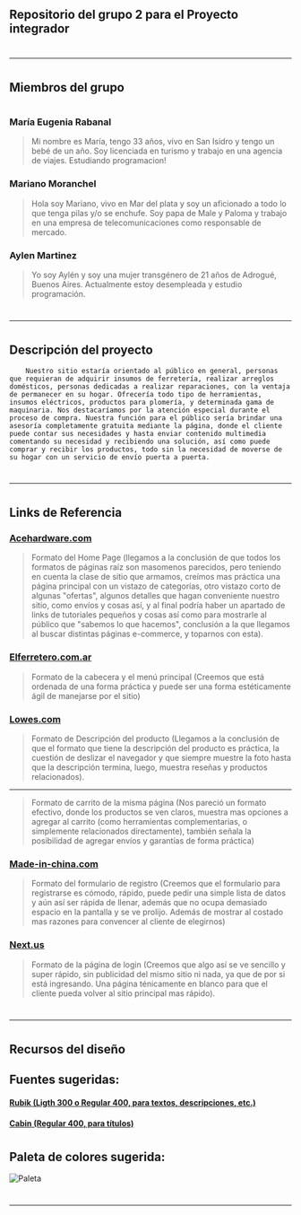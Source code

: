 ## Repositorio del grupo 2 para el Proyecto integrador

  #
  #
***  
  #
  #
## Miembros del grupo
#
### María Eugenia Rabanal
> Mi nombre es María, tengo 33 años, vivo en San Isidro y tengo un bebé de un año. Soy licenciada en turismo y trabajo en una agencia de viajes. Estudiando programacion!

### Mariano Moranchel
> Hola soy Mariano, vivo en Mar del plata y soy un aficionado a todo lo que tenga pilas y/o se enchufe. Soy papa de Male y Paloma y trabajo en una empresa de telecomunicaciones como responsable de mercado.

### Aylen Martinez
> Yo soy Aylén y soy una mujer transgénero de 21 años de Adrogué, Buenos Aires. Actualmente estoy desempleada y estudio programación.

#
#
***
#
#
## Descripción del proyecto
~~~
    Nuestro sitio estaría orientado al público en general, personas que requieran de adquirir insumos de ferretería, realizar arreglos domésticos, personas dedicadas a realizar reparaciones, con la ventaja de permanecer en su hogar. Ofrecería todo tipo de herramientas, insumos eléctricos, productos para plomería, y determinada gama de maquinaria. Nos destacaríamos por la atención especial durante el proceso de compra. Nuestra función para el público sería brindar una asesoría completamente gratuita mediante la página, donde el cliente puede contar sus necesidades y hasta enviar contenido multimedia comentando su necesidad y recibiendo una solución, así como puede comprar y recibir los productos, todo sin la necesidad de moverse de su hogar con un servicio de envío puerta a puerta.
~~~

#
#
***
#
#


## Links de Referencia
###  [Acehardware.com]
> Formato del Home Page (llegamos a la conclusión de que todos los formatos de páginas raíz son masomenos parecidos, pero teniendo en cuenta la clase de sitio que armamos, creímos mas práctica una página principal con un vistazo de categorías, otro vistazo corto de algunas "ofertas", algunos detalles que hagan conveniente nuestro sitio, como envíos y cosas así, y al final podría haber un apartado de links de tutoriales pequeños y cosas así como para mostrarle al público que "sabemos lo que hacemos", conclusión a la que llegamos al buscar distintas páginas e-commerce, y toparnos con esta).

### [Elferretero.com.ar]
> Formato de la cabecera y el menú principal (Creemos que está ordenada de una forma práctica y puede ser una forma estéticamente ágil de manejarse por el sitio)

### [Lowes.com]
> Formato de Descripción del producto (Llegamos a la conclusión de que el formato que tiene la descripción del producto es práctica, la cuestión de deslizar el navegador y que siempre muestre la foto hasta que la descripción termina, luego, muestra reseñas y productos relacionados).
---
> Formato de carrito de la misma página (Nos pareció un formato efectivo, donde los productos se ven claros, muestra mas opciones a agregar al carrito (como herramientas complementarias, o simplemente relacionados directamente), también señala la posibilidad de agregar envíos y garantías de forma práctica)

### [Made-in-china.com]
> Formato del formulario de registro (Creemos que el formulario para registrarse es cómodo, rápido, puede pedir una simple lista de datos y aún así ser rápida de llenar, además que no ocupa demasiado espacio en la pantalla y se ve prolijo. Además de mostrar al costado mas razones para convencer al cliente de elegirnos)

### [Next.us]
> Formato de la página de login (Creemos que algo así se ve sencillo y super rápido, sin publicidad del mismo sitio ni nada, ya que de por si está ingresando. Una página ténicamente en blanco para que el cliente pueda volver al sitio principal mas rápido).

#
#
***
#
#
## Recursos del diseño
## Fuentes sugeridas:
#### [Rubik (Ligth 300 o Regular 400, para textos, descripciones, etc.)]
#### [Cabin (Regular 400, para títulos)]
#
#
## Paleta de colores sugerida:
![Paleta](https://i.imgur.com/zDLgFsU.png)
#
#
***

[Rubik (Ligth 300 o Regular 400, para textos, descripciones, etc.)]: https://fonts.google.com/specimen/Rubik
[Cabin (Regular 400, para títulos)]: https://fonts.google.com/specimen/Cabin
[Acehardware.com]: https://www.acehardware.com/
[Elferretero.com.ar]: https://www.elferretero.com.ar/
[Lowes.com]: https://www.lowes.com/cart
[Made-in-china.com]: https://login.made-in-china.com/join/
[Next.us]: https://account.next.us/en/Login